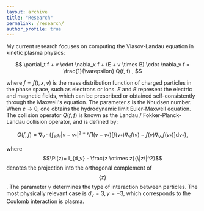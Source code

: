 ```yaml
---
layout: archive
title: "Research"
permalink: /research/
author_profile: true
---
```


My current research focuses on computing the Vlasov-Landau equation in kinetic plasma physics:

$$ \partial_t f + v \cdot \nabla_x f + (E + v \times B) \cdot \nabla_v f = \frac{1}{\varepsilon} Q(f, f) , $$

where $f=f(t,x,v)$ is the mass distribution function of charged particles in the phase space, such as electrons or ions. $E$ and $B$ represent the electric and magnetic fields, which can be prescribed or obtained self-consistently through the Maxwell's equation. The parameter $\varepsilon$ is the Knudsen number. When $\varepsilon \to 0$, one obtains the hydrodynamic limit Euler-Maxwell equation. The collision operator $Q(f,f)$ is known as the Landau / Fokker-Planck-Landau collision operator, and is defined by:

$$ Q(f,f) = \nabla_v \cdot \left\{ \int_{\mathbb{R}^{d_v}} |v-v_* |^{2+\gamma} \Pi(v-v_* ) [f(v_* )\nabla_v f(v) - f(v) \nabla_{v_* } f(v_* ) ] \mathrm{d}v_* \right\} , $$

where $$\Pi(z)= I_{d_v} - \frac{z \otimes z}{\|z\|^2}$$ denotes the projection into the orthogonal complement of $$\left\{ z \right\}$$. The parameter $\gamma$ determines the type of interaction between particles. The most physically relevant case is $d_v =3, \gamma=-3$, which corresponds to the Coulomb interaction is plasma.
